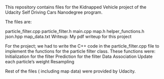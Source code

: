 This repository contains files for the Kidnapped Vehicle project of the Udacity Self Driving Cars Nanodegree program.

The files are:

particle_filter.cpp
particle_filter.h
main.cpp
map.h
helper_functions.h
json.hpp
map_data.txt
Writeup: My pdf writeup for this project

For the project; we had to write the C++ code in the particle_filter.cpp file to implement the functions for the particle filter class. 
These functions were:
Initialization for the filter
Prediction for the filter
Data Association
Update each particle’s weight
Resampling

Rest of the files ( including map data) were provided by Udacity.
